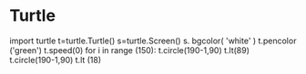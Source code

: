 # Turtle



import turtle
t=turtle.Turtle()
s=turtle.Screen()
s. bgcolor( 'white' )
t.pencolor ('green')
t.speed(0)
for i in range (150):
    t.circle(190-1,90)
    t.lt(89)
    t.circle(190-1,90)
    t.lt (18)
